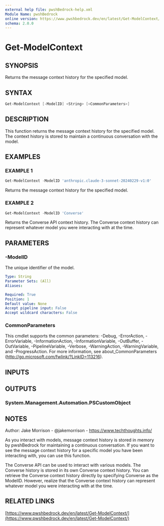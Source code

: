 ```yaml
---
external help file: pwshBedrock-help.xml
Module Name: pwshBedrock
online version: https://www.pwshbedrock.dev/en/latest/Get-ModelContext/
schema: 2.0.0
---
```


# Get-ModelContext

## SYNOPSIS

Returns the message context history for the specified model.

## SYNTAX

```powershell
Get-ModelContext [-ModelID] <String> [<CommonParameters>]
```

## DESCRIPTION

This function returns the message context history for the specified model.
The context history is stored to maintain a continuous conversation with the model.

## EXAMPLES

### EXAMPLE 1

```powershell
Get-ModelContext -ModelID 'anthropic.claude-3-sonnet-20240229-v1:0'
```

Returns the message context history for the specified model.

### EXAMPLE 2

```powershell
Get-ModelContext -ModelID 'Converse'
```

Returns the Converse API context history.
The Converse context history can represent whatever model you were interacting with at the time.

## PARAMETERS

### -ModelID

The unique identifier of the model.

```yaml
Type: String
Parameter Sets: (All)
Aliases:

Required: True
Position: 1
Default value: None
Accept pipeline input: False
Accept wildcard characters: False
```

### CommonParameters

This cmdlet supports the common parameters: -Debug, -ErrorAction, -ErrorVariable, -InformationAction, -InformationVariable, -OutBuffer, -OutVariable, -PipelineVariable, -Verbose, -WarningAction, -WarningVariable, and -ProgressAction. 
For more information, see about_CommonParameters (http://go.microsoft.com/fwlink/?LinkID=113216).

## INPUTS

## OUTPUTS

### System.Management.Automation.PSCustomObject

## NOTES

Author: Jake Morrison - @jakemorrison - https://www.techthoughts.info/

As you interact with models, message context history is stored in memory by pwshBedrock for maintaining a continuous conversation.
If you want to see the message context history for a specific model you have been interacting with, you can use this function.

The Converse API can be used to interact with various models.
The Converse history is stored in its own Converse context history.
You can retrieve the Converse context history directly by specifying Converse as the ModelID.
However, realize that the Converse context history can represent whatever model you were interacting with at the time.

## RELATED LINKS

[https://www.pwshbedrock.dev/en/latest/Get-ModelContext/](https://www.pwshbedrock.dev/en/latest/Get-ModelContext/)
